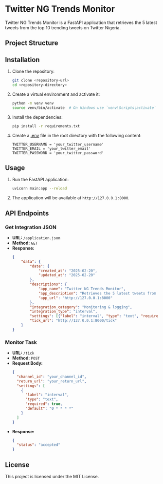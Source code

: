 # Twitter NG Trends Monitor

Twitter NG Trends Monitor is a FastAPI application that retrieves the 5 latest tweets from the top 10 trending tweets on Twitter Nigeria.

## Project Structure

## Installation

1. Clone the repository:

   ```sh
   git clone <repository-url>
   cd <repository-directory>
   ```

2. Create a virtual environment and activate it:

   ```sh
   python -m venv venv
   source venv/bin/activate  # On Windows use `venv\Scripts\activate`
   ```

3. Install the dependencies:

   ```sh
   pip install -r requirements.txt
   ```

4. Create a [.env](http://_vscodecontentref_/7) file in the root directory with the following content:
   ```env
   TWITTER_USERNAME = 'your_twitter_username'
   TWITTER_EMAIL = 'your_twitter_email'
   TWITTER_PASSWORD = 'your_twitter_password'
   ```

## Usage

1. Run the FastAPI application:

   ```sh
   uvicorn main:app --reload
   ```

2. The application will be available at `http://127.0.0.1:8000`.

## API Endpoints

### Get Integration JSON

- **URL:** `/application.json`
- **Method:** `GET`
- **Response:**
  ```json
  {
      "data": {
          "date": {
              "created_at": "2025-02-20",
              "updated_at": "2025-02-20"
          },
          "descriptions": {
              "app_name": "Twitter NG Trends Monitor",
              "app_description": "Retrieves the 5 latest tweets from the top 10 trending tweets on Twitter Ng",
              "app_url": "http://127.0.0.1:8000"
          },
          "integration_category": "Monitoring & logging",
          "integration_type": "interval",
          "settings": [{"label": "interval", "type": "text", "required": True, "default": "0 * * * *"}],
          "tick_url": "http://127.0.0.1:8000/tick"
      }
  }
  ```

### Monitor Task

- **URL:** `/tick`
- **Method:** `POST`
- **Request Body:**
  ```json
  {
    "channel_id": "your_channel_id",
    "return_url": "your_return_url",
    "settings": [
      {
        "label": "interval",
        "type": "text",
        "required": true,
        "default": "0 * * * *"
      }
    ]
  }
  ```
- **Response:**
  ```json
  {
    "status": "accepted"
  }
  ```

## License

This project is licensed under the MIT License.
